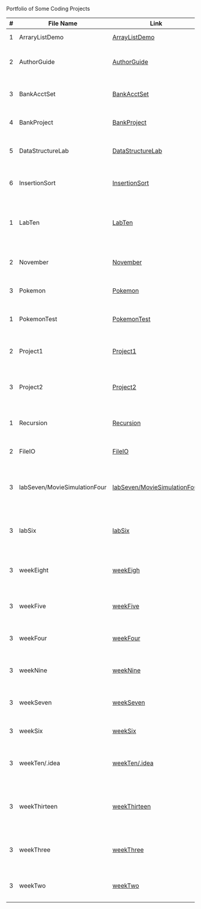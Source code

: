 Portfolio of Some Coding Projects

| #   | File Name                   | Link                                                                                                      | Description                                         |
|-----|-----------------------------|-----------------------------------------------------------------------------------------------------------|-----------------------------------------------------|
| 1   | ArraryListDemo              | [ArrayListDemo](https://github.com/Portfolio/src/ArrayListDemo)                               | Demo of Array Lists                                 |
| 2   | AuthorGuide                 | [AuthorGuide](https://github.com/Portfolio/src/AuthorGuide)                                   | Guide Program for book Authors                      |
| 3   | BankAcctSet                 | [BankAcctSet](https://github.com/Portfolio/src/BankAcctSet)                                   | Bank Account testing program                        |
| 4   | BankProject                 | [BankProject](https://github.com/Portfolio/src/BankProject)                                   | Full Bank Account Project                           |
| 5   | DataStructureLab            | [DataStructureLab](https://github.com/Portfolio/src/DataStructureLab)                         | Lab from CS121 over Data Structures                 |
| 6   | InsertionSort               | [InsertionSort](https://github.com/Portfolio/src/InsertionSort)                               | Insertion Sorting for CS121 Presentation            |
| 1   | LabTen                      | [LabTen](https://github.com/Portfolio/src/LabTen)                                             | Lab Ten from CS121 over a complex battle system     |
| 2   | November                    | [November](https://github.com/Portfolio/src/November)                                         | A CS121 project for Bank Accounts                   |
| 3   | Pokemon                     | [Pokemon](https://github.com/Portfolio/src/Pokemon)                                           | Pokemon Base Program                                |
| 1   | PokemonTest                 | [PokemonTest](https://github.com/Portfolio/src/PokemonTest)                                   | Pokemon Base Program and Test                       |
| 2   | Project1                    | [Project1](https://github.com/Portfolio/src/Project1)                                         | CS121 Project1 over a battle system                 |
| 3   | Project2                    | [Project2](https://github.com/Portfolio/src/Project2)                                         | CS121 Project2 over test scores program             |
| 1   | Recursion                   | [Recursion](https://github.com/Portfolio/src/Recursion)                                       | CS121 Assignment over Recursion                     |
| 2   | FileIO                      | [FileIO](https://github.com/Portfolio/src/FileIO)                                             | CS121 Assignment over FileIO                        |
| 3   | labSeven/MovieSimulationFour| [labSeven/MovieSimulationFour](https://github.com/Portfolio/src/labSeven/MovieSimulationFour) | Lab Seven from CS121 over a movie theather system   |
| 3   | labSix                      | [labSix](https://github.com/Portfolio/src/labSix)                                             | Lab Six from CS121 over calculations of a rectangle |
| 3   | weekEight                   | [weekEigh](https://github.com/Portfolio/src/weekEight)                                        | Week Eight CS121 over Objects and Access Modifiers  |
| 3   | weekFive                    | [weekFive](https://github.com/Portfolio/src/weekFive)                                         | Week Five CS121 over Constants and Arrays           |
| 3   | weekFour                    | [weekFour](https://github.com/Portfolio/src/weekFour)                                         | Week Four CS121 over for and while loop             |
| 3   | weekNine                    | [weekNine](https://github.com/Portfolio/src/weekNine)                                         | Week Nine CS121 over OOP concepts                   |
| 3   | weekSeven                   | [weekSeven](https://github.com/Portfolio/weekSeven)                                       | Week Seven CS121 over Classes and Objects           |
| 3   | weekSix                     | [weekSix](https://github.com/Portfolio/weekSix)                                           | Week Six CS121 over Methods                         |
| 3   | weekTen/.idea               | [weekTen/.idea](https://github.com/Portfolio/weekTen/.idea)                               | Week Ten CS121 over Abstract Classes and Interfaces |
| 3   | weekThirteen                | [weekThirteen](https://github.com/Portfolio/weekThirteen)                                 | Week Thirteen CS121 over Stacks Queues Iterators etc|
| 3   | weekThree                   | [weekThree](https://github.com/Portfolio/weekThree)                                       | Week Three CS121 over Conditionals and Data Types   |
| 3   | weekTwo                     | [weekTwo](https://github.com/Portfolio/weekTwo)                                           | Week Two CS121 over Variables and Basics            |
